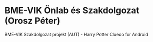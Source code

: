 # BME-VIK Önlab és Szakdolgozat (Orosz Péter)
BME-VIK Szakdolgozat projekt (AUT) - Harry Potter Cluedo for Android
